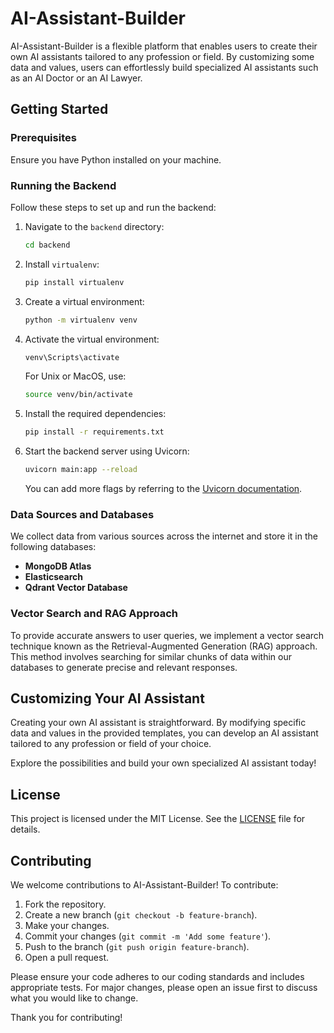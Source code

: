 # AI-Assistant-Builder

AI-Assistant-Builder is a flexible platform that enables users to create their own AI assistants tailored to any profession or field. By customizing some data and values, users can effortlessly build specialized AI assistants such as an AI Doctor or an AI Lawyer.

## Getting Started

### Prerequisites

Ensure you have Python installed on your machine.

### Running the Backend

Follow these steps to set up and run the backend:

1. Navigate to the `backend` directory:
    ```bash
    cd backend
    ```
2. Install `virtualenv`:
    ```bash
    pip install virtualenv
    ```
3. Create a virtual environment:
    ```bash
    python -m virtualenv venv
    ```
4. Activate the virtual environment:
    ```bash
    venv\Scripts\activate
    ```
    For Unix or MacOS, use:
    ```bash
    source venv/bin/activate
    ```
5. Install the required dependencies:
    ```bash
    pip install -r requirements.txt
    ```
6. Start the backend server using Uvicorn:
    ```bash
    uvicorn main:app --reload
    ```
    You can add more flags by referring to the [Uvicorn documentation](https://www.uvicorn.org/#command-line-options).

### Data Sources and Databases

We collect data from various sources across the internet and store it in the following databases:
- **MongoDB Atlas**
- **Elasticsearch**
- **Qdrant Vector Database**

### Vector Search and RAG Approach

To provide accurate answers to user queries, we implement a vector search technique known as the Retrieval-Augmented Generation (RAG) approach. This method involves searching for similar chunks of data within our databases to generate precise and relevant responses.

## Customizing Your AI Assistant

Creating your own AI assistant is straightforward. By modifying specific data and values in the provided templates, you can develop an AI assistant tailored to any profession or field of your choice. 

Explore the possibilities and build your own specialized AI assistant today!

## License

This project is licensed under the MIT License. See the [LICENSE](LICENSE) file for details.

## Contributing

We welcome contributions to AI-Assistant-Builder! To contribute:

1. Fork the repository.
2. Create a new branch (`git checkout -b feature-branch`).
3. Make your changes.
4. Commit your changes (`git commit -m 'Add some feature'`).
5. Push to the branch (`git push origin feature-branch`).
6. Open a pull request.

Please ensure your code adheres to our coding standards and includes appropriate tests. For major changes, please open an issue first to discuss what you would like to change.

Thank you for contributing!